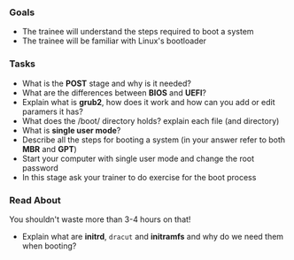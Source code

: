 ### Goals
- The trainee will understand the steps required to boot a system
- The trainee will be familiar with Linux's bootloader

### Tasks
- What is the **POST** stage and why is it needed?
- What are the differences between **BIOS** and **UEFI**?
- Explain what is **grub2**, how does it work and how can you add or edit paramers it has?
- What does the /boot/ directory holds? explain each file (and directory)
- What is **single user mode**?
- Describe all the steps for booting a system (in your answer refer to both **MBR** and **GPT**)
- Start your computer with single user mode and change the root password
- In this stage ask your trainer to do exercise for the boot process

### Read About

You shouldn't waste more than 3-4 hours on that!

- Explain what are **initrd**, `dracut` and **initramfs** and why do we need them when booting?
